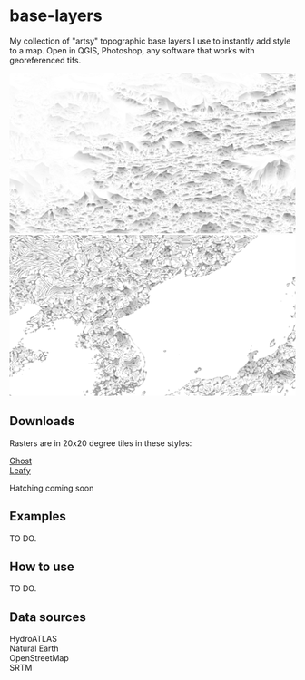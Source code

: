 # base-layers

My collection of "artsy" topographic base layers I use to instantly add style to a map. Open in QGIS, Photoshop, any software that works with georeferenced tifs.

<img src="ghost_xmin_60_xmax_80_ymin_30_ymax_50.png"/>
<img src="leafy_xmin_120_xmax_140_ymin_30_ymax_50.png"/>

## Downloads

Rasters are in 20x20 degree tiles in these styles:

[Ghost](https://github.com/geographyclub/base-layers/tree/main/ghost/)  
[Leafy](https://github.com/geographyclub/base-layers/tree/main/leafy/)  

Hatching coming soon

## Examples

TO DO.

## How to use

TO DO.

## Data sources

HydroATLAS  
Natural Earth  
OpenStreetMap  
SRTM  

